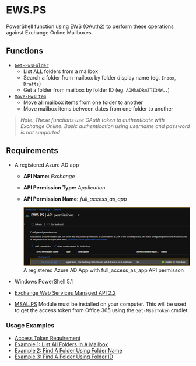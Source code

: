 # EWS.PS
PowerShell function using EWS (OAuth2) to perform these operations against Exchange Online Mailboxes.

## Functions

- [`Get-EwsFolder`](docs/Get-EwsFolder.md)
  * List ALL folders from a mailbox
  * Search a folder from mailbox by folder display name (eg. `Inbox`, `Drafts`)
  * Get a folder from mailbox by folder ID (eg. `AQMkADRmZTI3MW..`)
- [`Move-EwsItem`](docs/Move-EwsItem.md)
  * Move all mailbox items from one folder to another
  * Move mailbox items between dates from one folder to another

> *Note: These functions use OAuth token to authenticate with Exchange Online. Basic authentication using username and password is not supported*

## Requirements

- A registered Azure AD app
  * **API Name:** *Exchange*
  * **API Permission Type:** *Application*
  * **API Permission Name:** *full_access_as_app*

      ![Azure Ad Api Permission](docs/images/AzureAdApp-API-Permissions.png)<br>A registered Azure AD App with full_access_as_app API permisson

- Windows PowerShell 5.1
- [Exchange Web Services Managed API 2.2](https://www.microsoft.com/en-us/download/details.aspx?id=42951)
- [MSAL.PS](https://www.powershellgallery.com/packages/MSAL.PS) Module must be installed on your computer. This will be used to get the access token from Office 365 using the `Get-MsalToken` cmdlet.

### Usage Examples

- [Access Token Requirement](/docs/Get-EwsFolder.MD/#access-token-requirement)
- [Example 1: List All Folders In A Mailbox](#example-1--list-all-folders-in-a-mailbox)
- [Example 2: Find A Folder Using Folder Name](#example-2--find-a-folder-using-folder-name)
- [Example 3: Find A Folder Using Folder ID](#example-3--find-a-folder-using-folder-id)